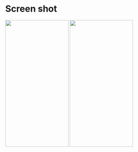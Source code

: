 # Screen shot

<img src = "https://user-images.githubusercontent.com/53982895/136666235-95152082-1d64-4afb-bd5a-207ddda31398.png" width = "200" height = "400"> <img src = "https://user-images.githubusercontent.com/53982895/136666254-11b3a226-d918-47b0-b48d-f3d38de8d129.png" width = "200" height = "400"> 
